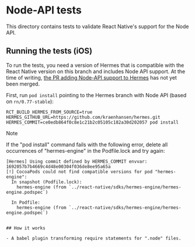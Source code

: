 # Node-API tests

This directory contains tests to validate React Native's support for the Node API.

## Running the tests (iOS)

To run the tests, you need a version of Hermes that is compatible with the React Native version on this branch and includes Node API support. At the time of writing, [the PR adding Node-API support to Hermes](https://github.com/facebook/hermes/pull/1377) has not yet been merged.

First, run `pod install` pointing to the Hermes branch with Node API (based on `rn/0.77-stable`):

```
RCT_BUILD_HERMES_FROM_SOURCE=true HERMES_GITHUB_URL=https://github.com/kraenhansen/hermes.git HERMES_COMMIT=ce0edb864f0c8e1c21b2c05105c182a30d202057 pod install
```

> [!NOTE]  
> If the "pod install" command fails with the following error, delete all occurrences of "hermes-engine" in the Podfile.lock and try again:
> ```
> [Hermes] Using commit defined by HERMES_COMMIT envvar: 1692057b7b4669c4d48e00304f036de8ee95a65a
> [!] CocoaPods could not find compatible versions for pod "hermes-engine":
>   In snapshot (Podfile.lock):
>     hermes-engine (from `../react-native/sdks/hermes-engine/hermes-engine.podspec`)
> 
>   In Podfile:
>     hermes-engine (from `../react-native/sdks/hermes-engine/hermes-engine.podspec`)
```

## How it works

- A babel plugin transforming require statements for ".node" files.

